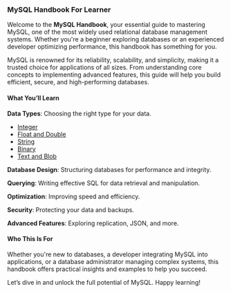 ### MySQL Handbook For Learner

Welcome to the **MySQL Handbook**, your essential guide to mastering MySQL, one of the most widely used relational database management systems. Whether you're a beginner exploring databases or an experienced developer optimizing performance, this handbook has something for you.

MySQL is renowned for its reliability, scalability, and simplicity, making it a trusted choice for applications of all sizes. From understanding core concepts to implementing advanced features, this guide will help you build efficient, secure, and high-performing databases.

#### **What You’ll Learn**

**Data Types**: Choosing the right type for your data.

- [Integer](https://github.com/kenkz447/learn-mysql/blob/main/schema/Integer.md)
- [Float and Double](https://github.com/kenkz447/learn-mysql/blob/main/schema/Float_And_Double.md)
- [String](https://github.com/kenkz447/learn-mysql/blob/main/schema/Strings.md)
- [Binary](https://github.com/kenkz447/learn-mysql/blob/main/schema/Binary.md)
- [Text and Blob](https://github.com/kenkz447/learn-mysql/blob/main/schema/Text.md)

**Database Design**: Structuring databases for performance and integrity.

**Querying**: Writing effective SQL for data retrieval and manipulation.

**Optimization**: Improving speed and efficiency.

**Security**: Protecting your data and backups.

**Advanced Features**: Exploring replication, JSON, and more.

#### **Who This Is For**
Whether you're new to databases, a developer integrating MySQL into applications, or a database administrator managing complex systems, this handbook offers practical insights and examples to help you succeed.

Let’s dive in and unlock the full potential of MySQL. Happy learning!
